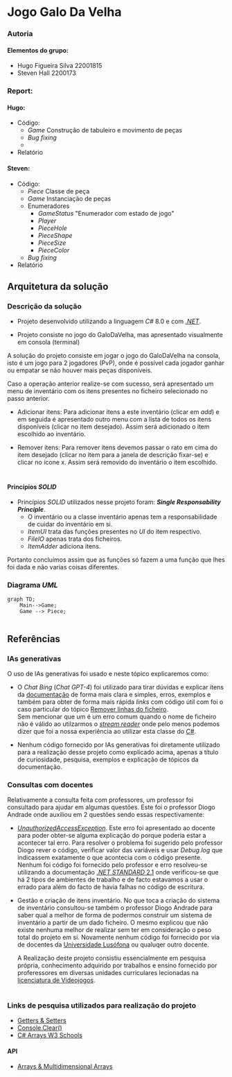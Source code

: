 # Jogo Galo Da Velha

### Autoria

#### Elementos do grupo:
- Hugo Figueira Silva 22001815
- Steven Hall 2200173
  
### Report:

#### Hugo:
- Código:
  - _Game_ Construção de tabuleiro e movimento de peças
  - _Bug fixing_ 
  - 
- Relatório


#### Steven: 
- Código:  
  - _Piece_ Classe de peça
  - _Game_ Instanciação de peças
  - Enumeradores
    - _GameStatus_  "Enumerador com estado de jogo" 
    - _Player_  
    - _PieceHole_
    - _PieceShape_
    - _PieceSize_
    - _PieceColor_ 
  - _Bug fixing_ 
- Relatório

## Arquitetura da solução
### Descrição da solução
- Projeto desenvolvido utilizando a linguagem _C#_ 8.0 e com  [_.NET_](https://learn.microsoft.com/en-us/dotnet/api/?view=netstandard-2.1).

- Projeto consiste no jogo do GaloDaVelha, mas apresentado visualmente em consola (terminal)

A solução do projeto consiste em jogar o jogo do GaloDaVelha na consola, isto é um jogo para 2 jogadores (PvP), onde é possível cada jogador ganhar ou empatar se não houver mais peças disponíveis.


Caso a operação anterior realize-se com sucesso, será apresentado um menu de inventário com os itens presentes no ficheiro selecionado no passo anterior.

- Adicionar itens: Para adicionar itens a este inventário (clicar em _add_) e em seguida é apresentado outro menu com a lista de todos os itens disponíveis (clicar no item desejado). Assim será adicionado o item escolhido ao inventário.

- Remover itens: Para remover itens devemos passar o rato em cima do item desejado (clicar no item para a janela de descrição fixar-se) e clicar no ícone x. Assim será removido do inventário o item escolhido.

#

#### Princípios _SOLID_

- Princípios _SOLID_ utilizados nesse projeto foram: _**Single Responsability Principle**_.  
  - O inventário ou a classe inventário apenas tem a responsabilidade de cuidar do inventário em si.  
   - _ItemUI_ trata das funções presentes no _UI_ do item respectivo.  
   -  _FileIO_ apenas trata dos ficheiros.
   -  _ItemAdder_ adiciona itens.  
  
Portanto concluímos assim que as funções só fazem a uma função que lhes foi dada e não varias coisas diferentes.

### Diagrama _UML_

```mermaid
graph TD;
    Main-->Game;
    Game --> Piece;


```

## Referências 

### IAs generativas
  O uso de IAs generativas foi usado e neste tópico explicaremos como: 
- O _Chat Bing_ (_Chat GPT-4_) foi utilizado para tirar dúvidas e explicar itens da [documentação](https://learn.microsoft.com/en-us/dotnet/api/?view=netstandard-2.1) de forma mais clara e simples, erros, exemplos e também para obter de forma mais rápida _links_ com código útil com foi o caso particular do tópico [Remover linhas do ficheiro](https://stacktuts.com/how-to-delete-a-line-from-a-text-file-in-c).   
  Sem mencionar que um é um erro comum quando o nome de ficheiro não é válido ao utilzarmos o [_stream reader_](https://learn.microsoft.com/en-us/dotnet/api/system.io.streamreader?view=netstandard-2.1) onde pelo menos podemos dizer que foi a nossa experiência ao utilizar esta classe do [_C#_](https://learn.microsoft.com/en-us/dotnet/csharp/).

  
- Nenhum código fornecido por IAs generativas foi diretamente utilizado para a realização desse projeto como explicado acima, apenas a título de curiosidade, pesquisa, exemplos e explicação de tópicos da documentação.


### Consultas com docentes
Relativamente a consulta feita com professores, um professor foi consultado para ajudar em algumas questões. Este foi o professor Diogo Andrade onde auxiliou em 2 questões sendo essas respectivamente:

- [_UnauthorizedAccessException_](https://learn.microsoft.com/en-us/dotnet/api/system.unauthorizedaccessexception?view=netstandard-2.1). Este erro foi apresentado ao docente para poder obter-se alguma explicação do porque poderia estar a acontecer tal erro. Para resolver o problema foi sugerido pelo professor Diogo rever o código, verificar valor das variáveis e usar _Debug.log_ que indicassem exatamente o que acontecia com o código presente. Nenhum foi código foi fornecido pelo professor e erro resolveu-se utilizando a documentação [._NET STANDARD_ 2.1](https://learn.microsoft.com/en-us/dotnet/api/system.environment.specialfolder?view=netstandard-2.1#system-environment-specialfolder-desktopdirectory) onde verificou-se que há 2 tipos de ambientes de trabalho e de facto estavamos a usar o errado para além do facto de havia falhas no código de escritura.
  
- Gestão e criação de itens inventário. No que toca a criação do sistema de inventário consultou-se também o professor Diogo Andrade para saber qual a melhor de forma de podermos construir um sistema de inventário a partir de um dado ficheiro. O mesmo explicou que não existe nenhuma melhor de realizar sem ter em consideração o peso total do projeto em si. Novamente nenhum código foi fornecido por via de docentes da [Universidade Lusófona](https://www.ulusofona.pt/) ou qualuqer outro docente.  
  
  A Realização deste projeto consistiu essencialmente em pesquisa própria, conhecimento adquirido por trabalhos e ensino fornecido por proferessores em diversas unidades curriculares lecionadas na [licenciatura de Videojogos](https://www.ulusofona.pt/lisboa/licenciaturas/videojogos).
#

### Links de pesquisa utilizados para realização do projeto
* [Getters & Setters](https://www.w3schools.com/cs/cs_properties.php)
* [Console.Clear()]()
* [C# Arrays W3 Schools](https://www.w3schools.com/cs/cs_arrays.php)
#### API
* [Arrays & Multidimensional Arrays](https://learn.microsoft.com/en-us/dotnet/csharp/language-reference/builtin-types/arrays)


